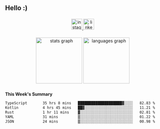 <h2 align="left">Hello :)</h2>

###

<div align="center">
  <a href="https://www.instagram.com/sebi.klaus/" target="_blank">
    <img src="https://img.shields.io/static/v1?message=Instagram&logo=instagram&label=&color=E4405F&logoColor=white&labelColor=&style=for-the-badge" height="35" alt="instagram logo"  />
  </a>
  <a href="https://www.linkedin.com/in/sebastian-klaus-3aa64720b/" target="_blank">
    <img src="https://img.shields.io/static/v1?message=LinkedIn&logo=linkedin&label=&color=0077B5&logoColor=white&labelColor=&style=for-the-badge" height="35" alt="linkedin logo"  />
  </a>
</div>

###

<div align="center">
  <img src="https://github-readme-stats.vercel.app/api?username=IYourSunshineI&hide_title=false&hide_rank=false&show_icons=true&include_all_commits=true&count_private=true&disable_animations=false&theme=dracula&locale=en&hide_border=false&order=1" height="150" alt="stats graph"  />
  <img src="https://github-readme-stats.vercel.app/api/top-langs?username=IYourSunshineI&locale=en&hide_title=false&layout=compact&card_width=320&langs_count=5&theme=dracula&hide_border=false&order=2" height="150" alt="languages graph"  />
</div>

###

**This Week's Summary**
<!--START_SECTION:waka-->

```txt
TypeScript       35 hrs 8 mins   ████████████████████▓░░░░   82.83 %
Kotlin           4 hrs 45 mins   ██▓░░░░░░░░░░░░░░░░░░░░░░   11.21 %
Rust             1 hr 11 mins    ▓░░░░░░░░░░░░░░░░░░░░░░░░   02.81 %
YAML             31 mins         ▒░░░░░░░░░░░░░░░░░░░░░░░░   01.22 %
JSON             24 mins         ▒░░░░░░░░░░░░░░░░░░░░░░░░   00.98 %
```

<!--END_SECTION:waka-->
